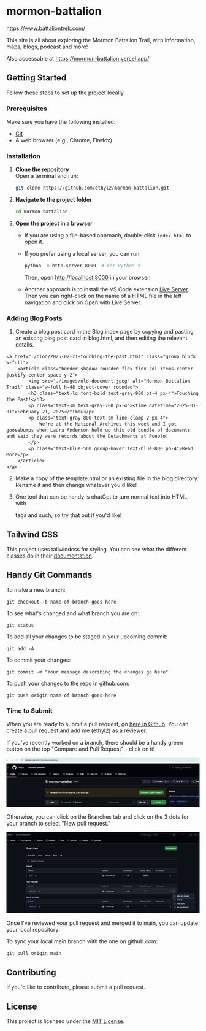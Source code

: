 # mormon-battalion

https://www.battaliontrek.com/

This site is all about exploring the Mormon Battalion Trail, with information, maps, blogs, podcast and more!

Also accessable at https://mormon-battalion.vercel.app/

## Getting Started

Follow these steps to set up the project locally.

### Prerequisites

Make sure you have the following installed:

- [Git](https://git-scm.com/)
- A web browser (e.g., Chrome, Firefox)

### Installation

1. **Clone the repository**  
   Open a terminal and run:

   ```sh
   git clone https://github.com/ethyl2/mormon-battalion.git
   ```

2. **Navigate to the project folder**  

   ```sh
   cd mormon-battalion
   ```

3. **Open the project in a browser**  
   - If you are using a file-based approach, double-click `index.html` to open it.  
   - If you prefer using a local server, you can run:

     ```sh
     python -m http.server 8000  # For Python 3
     ```

     Then, open [http://localhost:8000](http://localhost:8000) in your browser.

    - Another approach is to install the VS Code extension [Live Server](https://marketplace.visualstudio.com/items?itemName=ritwickdey.LiveServer).
    Then you can right-click on the name of a HTML file in the left navigation and click on Open with Live Server.


### Adding Blog Posts

1. Create a blog post card in the Blog index page by copying and pasting an existing blog post card in blog.html, and then editing the relevant details.


```
<a href="./blog/2025-02-21-touching-the-past.html" class="group block w-full">
    <article class="border shadow rounded flex flex-col items-center justify-center space-y-2">
        <img src="./images/old-document.jpeg" alt="Mormon Battalion Trail" class="w-full h-48 object-cover rounded">
        <h3 class="text-lg font-bold text-gray-900 pt-4 px-4">Touching the Past!</h3>
        <p class="text-sm text-gray-700 px-4"><time datetime="2025-01-01">February 21, 2025</time></p>
        <p class="text-gray-800 text-sm line-clamp-2 px-4">
            We're at the National Archives this week and I got goosebumps when Laura Anderson held up this old bundle of documents and said they were records about the Detachments at Pueblo!       
        </p>
        <p class="text-blue-500 group-hover:text-blue-800 pb-4">Read More</p>
    </article>
</a>
```

2. Make a copy of the template.html or an existing file in the blog directory. Rename it and then change whatever you'd like!

4. One tool that can be handy is chatGpt to turn normal text into HTML, with <p> tags and such, so try that out if you'd like!

## Tailwind CSS

This project uses tailwindcss for styling.
You can see what the different classes do in their [documentation](https://v2.tailwindcss.com/docs).

## Handy Git Commands

To make a new branch:

```
git checkout -b name-of-branch-goes-here
```

To see what's changed and what branch you are on:
```
git status
```

To add all your changes to be staged in your upcoming commit:
```
git add -A
```

To commit your changes:
```
git commit -m "Your message describing the changes go here"
```

To push your changes to the repo in github.com:
```
git push origin name-of-branch-goes-here
```
### Time to Submit

When you are ready to submit a pull request, go [here in Github](https://github.com/ethyl2/mormon-battalion).
You can create a pull request and add me (ethyl2) as a reviewer.

If you've recently worked on a branch, there should be a handy green button on the top "Compare and Pull Request" - click on it!

<img src="./images/compare-and-pull-request.png" alt="Compare and Pull Request" />

Otherwise, you can click on the Branches tab and click on the 3 dots for your branch to select "New pull request."

<img src="./images/viewing-branches.png" alt="Viewing branches to submit a pull request" />

Once I've reviewed your pull request and merged it to main, you can update your local repository:

To sync your local main branch with the one on github.com:
```
git pull origin main
```

## Contributing

If you'd like to contribute, please submit a pull request.

## License

This project is licensed under the [MIT License](LICENSE).

